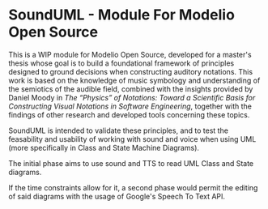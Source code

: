 # SoundUML - Module For Modelio Open Source

This is a WIP module for Modelio Open Source, developed for a master's thesis whose goal is to build a foundational framework of principles designed to ground decisions when constructing auditory notations. This work is based on the knowledge of music symbology and understanding of the semiotics of the audible field, combined with the insights provided by Daniel Moody in *The “Physics” of Notations: Toward a Scientific Basis for Constructing Visual Notations in Software Engineering*, together with the findings of other research and developed tools concerning these topics.

SoundUML is intended to validate these principles, and to test the feasability and usability of working with sound and voice when using UML (more specifically in Class and State Machine Diagrams).


The initial phase aims to use sound and TTS to read UML Class and State diagrams.

If the time constraints allow for it, a second phase would permit the editing of said diagrams with the usage of Google's Speech To Text API.
